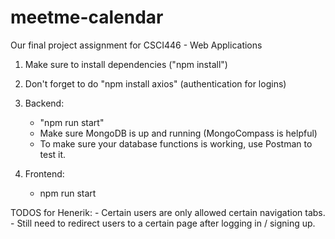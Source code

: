 # meetme-calendar

Our final project assignment for CSCI446 - Web Applications


1) Make sure to install dependencies ("npm install")
2) Don't forget to do "npm install axios" (authentication for logins)

3) Backend:
    - "npm run start"
    - Make sure MongoDB is up and running (MongoCompass is helpful)
    - To make sure your database functions is working, use Postman to test it.

4) Frontend:
    - npm run start


TODOS for Henerik:
    - Certain users are only allowed certain navigation tabs.
    - Still need to redirect users to a certain page after logging in / signing up.
